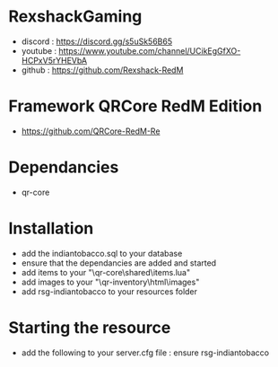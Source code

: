 # RexshackGaming
- discord : https://discord.gg/s5uSk56B65
- youtube : https://www.youtube.com/channel/UCikEgGfXO-HCPxV5rYHEVbA
- github : https://github.com/Rexshack-RedM

# Framework QRCore RedM Edition
- https://github.com/QRCore-RedM-Re

# Dependancies
- qr-core

# Installation
- add the indiantobacco.sql to your database
- ensure that the dependancies are added and started
- add items to your "\qr-core\shared\items.lua"
- add images to your "\qr-inventory\html\images"
- add rsg-indiantobacco to your resources folder

# Starting the resource
- add the following to your server.cfg file : ensure rsg-indiantobacco